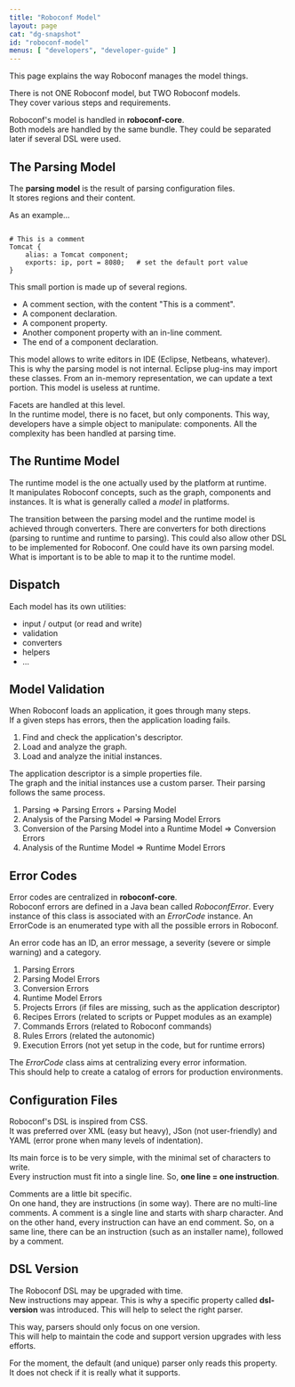 ```yaml
---
title: "Roboconf Model"
layout: page
cat: "dg-snapshot"
id: "roboconf-model"
menus: [ "developers", "developer-guide" ]
---
```


This page explains the way Roboconf manages the model things.  

There is not ONE Roboconf model, but TWO Roboconf models.  
They cover various steps and requirements.

Roboconf's model is handled in **roboconf-core**.  
Both models are handled by the same bundle. They could be separated later if several DSL
were used.


## The Parsing Model

The **parsing model** is the result of parsing configuration files.  
It stores regions and their content.

As an example...

<pre><code class="language-roboconf">
# This is a comment
Tomcat {
	alias: a Tomcat component;
	exports: ip, port = 8080;	# set the default port value
}
</code></pre>

This small portion is made up of several regions.

* A comment section, with the content "This is a comment".
* A component declaration.
* A component property.
* Another component property with an in-line comment.
* The end of a component declaration.

This model allows to write editors in IDE (Eclipse, Netbeans, whatever).  
This is why the parsing model is not internal. Eclipse plug-ins may import these classes.
From an in-memory representation, we can update a text portion. This model is useless at runtime.

Facets are handled at this level.  
In the runtime model, there is no facet, but only components. This way, developers
have a simple object to manipulate: components. All the complexity has been handled
at parsing time.


## The Runtime Model

The runtime model is the one actually used by the platform at runtime.  
It manipulates Roboconf concepts, such as the graph, components and instances. It is what is
generally called a *model* in platforms.

The transition between the parsing model and the runtime model is achieved through converters.
There are converters for both directions (parsing to runtime and runtime to parsing). This could
also allow other DSL to be implemented for Roboconf. One could have its own parsing model. What is
important is to be able to map it to the runtime model.


## Dispatch

Each model has its own utilities: 

* input / output (or read and write)
* validation
* converters
* helpers
* ...


## Model Validation

When Roboconf loads an application, it goes through many steps.  
If a given steps has errors, then the application loading fails.

1. Find and check the application's descriptor.
2. Load and analyze the graph.
3. Load and analyze the initial instances.

The application descriptor is a simple properties file.  
The graph and the initial instances use a custom parser. Their parsing follows the same process. 

1. Parsing => Parsing Errors + Parsing Model
2. Analysis of the Parsing Model => Parsing Model Errors
3. Conversion of the Parsing Model into a Runtime Model => Conversion Errors
4. Analysis of the Runtime Model => Runtime Model Errors


## Error Codes

Error codes are centralized in **roboconf-core**.  
Roboconf errors are defined in a Java bean called *RoboconfError*. Every instance of this class
is associated with an *ErrorCode* instance. An ErrorCode is an enumerated type with all the possible errors
in Roboconf.

An error code has an ID, an error message, a severity (severe or simple warning) and a category.

1. Parsing Errors
2. Parsing Model Errors
3. Conversion Errors
4. Runtime Model Errors
5. Projects Errors (if files are missing, such as the application descriptor)
6. Recipes Errors (related to scripts or Puppet modules as an example)
7. Commands Errors (related to Roboconf commands)
8. Rules Errors (related the autonomic)
9. Execution Errors (not yet setup in the code, but for runtime errors)

The *ErrorCode* class aims at centralizing every error information.  
This should help to create a catalog of errors for production environments.


## Configuration Files

Roboconf's DSL is inspired from CSS.  
It was preferred over XML (easy but heavy), JSon (not user-friendly) and YAML 
(error prone when many levels of indentation).

Its main force is to be very simple, with the minimal set of characters to write.  
Every instruction must fit into a single line. So, **one line = one instruction**.

Comments are a little bit specific.  
On one hand, they are instructions (in some way). There are no multi-line comments. 
A comment is a single line and starts with sharp character. And on the other hand,
every instruction can have an end comment. So, on a same line, there can be an instruction
(such as an installer name), followed by a comment.


## DSL Version

The Roboconf DSL may be upgraded with time.  
New instructions may appear. This is why a specific property called **dsl-version** was introduced.
This will help to select the right parser. 

This way, parsers should only focus on one version.  
This will help to maintain the code and support version upgrades with less efforts.

For the moment, the default (and unique) parser only reads this property.  
It does not check if it is really what it supports.
